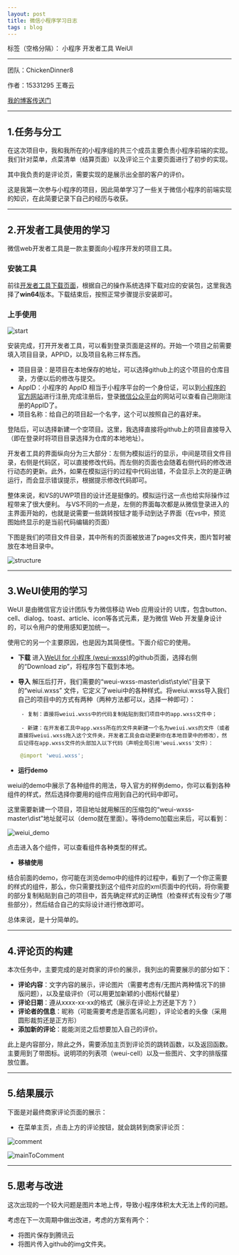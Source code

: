 ```yaml
---
layout: post
title: 微信小程序学习日志
tags : blog
---
```


标签（空格分隔）： 小程序 开发者工具 WeiUI 

---

团队：ChickenDinner8

作者：15331295 王骞云

[我的博客传送门](https://blog.csdn.net/pomelo_W/article/details/79954284)


---
## **1.任务与分工** 
在这次项目中，我和我所在的小程序组的共三个成员主要负责小程序前端的实现。我们针对菜单，点菜清单（结算页面）以及评论三个主要页面进行了初步的实现。

其中我负责的是评论页，需要实现的是展示出全部的客户的评价。

这是我第一次参与小程序的项目，因此简单学习了一些关于微信小程序的前端实现的知识，在此简要记录下自己的经历与收获。

---
## **2.开发者工具使用的学习**
微信web开发者工具是一款主要面向小程序开发的项目工具。


### **安装工具**
前往[开发者工具下载页面](https://developers.weixin.qq.com/miniprogram/dev/devtools/download.html?t=2018412)，根据自己的操作系统选择下载对应的安装包，这里我选择了**win64**版本。下载结束后，按照正常步骤提示安装即可。

### **上手使用**

![start][1]

安装完成，打开开发者工具，可以看到登录页面是这样的。开始一个项目之前需要填入项目目录，APPID，以及项目名称三样东西。

 - 项目目录：是项目在本地保存的地址，可以选择github上的这个项目的仓库目录，方便以后的修改与提交。
 - AppID：小程序的 AppID 相当于小程序平台的一个身份证，可以到[小程序的官方网站]( https://mp.weixin.qq.com/wxopen/waregister?action=step1)进行注册,完成注册后，登录[微信公众平台]( https://mp.weixin.qq.com )的网站可以查看自己刚刚注册的AppID了。
 - 项目名称：给自己的项目起一个名字，这个可以按照自己的喜好来。

登陆后，可以选择新建一个空项目。这里，我选择直接将github上的项目直接导入（即在登录时将项目目录选择为仓库的本地地址）。

开发者工具的界面纵向分为三大部分：左侧为模拟运行的显示，中间是项目文件目录，右侧是代码区，可以直接修改代码。而左侧的页面也会随着右侧代码的修改进行动态的更新。此外，如果在模拟运行的过程中代码出错，不会显示上次的是正确运行，而会显示错误提示，根据提示修改代码即可。

整体来说，和VS的UWP项目的设计还是挺像的。模拟运行这一点也给实际操作过程带来了很大便利。
与VS不同的一点是，左侧的界面每次都是从微信登录进入的主界面开始的，也就是说需要一些跳转按钮才能手动到达子界面（在vs中，预览图始终显示的是当前代码编辑的页面）

下图是我们的项目文件目录，其中所有的页面被放进了pages文件夹，图片暂时被放在本地目录中。

![structure][2]

---
## **3.WeUI使用的学习**

WeUI 是由微信官方设计团队专为微信移动 Web 应用设计的 UI库，包含button、cell、dialog、toast、article、icon等各式元素，是为微信 Web 开发量身设计的，可以令用户的使用感知更加统一。

使用它的另一个主要原因，也是因为其简便性。下面介绍它的使用。

 - **下载**
    进入[WeUI for 小程序 (weui-wxss)](https://github.com/Tencent/weui-wxss/)的github页面，选择右侧的“Download zip”，将程序包下载到本地。

 - **导入**
解压后打开，我们需要的“weui-wxss-master\dist\style\”目录下的“weiui.wxss” 文件，它定义了weiui中的各种样式。将weiui.wxss导入我们自己的项目中的方式有两种（两种方法都可以，选择一种即可）：

        - 复制：直接将weiui.wxss中的代码复制粘贴到我们项目中的app.wxss文件中；
        
        - 新建：在开发者工具中app.wxss所在的文件夹新建一个名为weiui.wxs的文件（或者直接将weiui.wxss拖入这个文件夹，开发者工具会自动更新你在本地目录中的修改），然后记得在app.wxss文件的头部加入以下代码（声明全局引用'weui.wxss'文件）：
```python
    @import 'weui.wxss';
```

 - **运行demo**
 
weiui的demo中展示了各种组件的用法，导入官方的样例demo，你可以看到各种组件的样式，然后选择你要用的组件应用到自己的代码中即可。

这里需要新建一个项目，项目地址就用解压的压缩包的“weui-wxss-master\dist”地址就可以（demo就在里面）。等待demo加载出来后，可以看到：

![weiui_demo][3]

点击进入各个组件，可以查看组件各种类型的样式。

 - **移植使用**
 
结合前面的demo，你可能在浏览demo中的组件的过程中，看到了一个你正需要的样式的组件，那么，你只需要找到这个组件对应的xml页面中的代码，将你需要的部分复制粘贴到自己的项目中，首先确定样式的正确性（检查样式有没有少了哪些部分），然后结合自己的实际设计进行修改即可。

总体来说，是十分简单的。

 

---
## **4.评论页的构建**

本次任务中，主要完成的是对商家的评价的展示，我列出的需要展示的部分如下：

 - **评论内容**：文字内容的展示，评论图片（需要考虑有/无图片两种情况下的排版问题），以及星级评价（可以用更加新颖的小图标代替星）
 - **评论日期**：遵从xxxx-xx-xx的格式（展示在评论上方还是下方？）
 - **评论者的信息**：昵称（可能需要考虑是否匿名问题），评论论者的头像（采用圆形裁剪还是正方形）
 - **添加新的评论**：能能浏览之后想要加入自己的评价。
 
此上是内容部分，除此之外，需要添加主页到评论页的跳转函数，以及返回函数。
主要用到了带图标。说明项的列表项（weui-cell）以及一些图片、文字的排版摆放位置。

---
## **5.结果展示**
下面是对最终商家评论页面的展示：

 - 在菜单主页，点击上方的评论按钮，就会跳转到商家评论页：

![comment][4]

![mainToComment][5]


---
## **5.思考与改进**

这次出现的一个较大问题是图片本地上传，导致小程序体积太大无法上传的问题。

考虑在下一次周期中做出改进，考虑的方案有两个：

 - 将图片保存到腾讯云
 - 将图片传入github的img文件夹。



  [1]: https://raw.githubusercontent.com/ChickenDinner8/ChickenDinner8.github.io/master/public/img/WE_J/start.PNG
  [2]: https://github.com/ChickenDinner8/ChickenDinner8.github.io/blob/master/public/img/pomelo/structure.png
  [3]: https://github.com/ChickenDinner8/ChickenDinner8.github.io/blob/master/public/img/pomelo/weui_demo.png
  [4]: https://github.com/ChickenDinner8/ChickenDinner8.github.io/blob/master/public/img/pomelo/comment.png
  [5]: https://github.com/ChickenDinner8/ChickenDinner8.github.io/blob/master/public/img/pomelo/mainToComment.png

